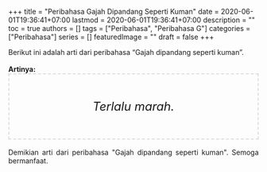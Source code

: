 +++
title = "Peribahasa Gajah Dipandang Seperti Kuman"
date = 2020-06-01T19:36:41+07:00
lastmod = 2020-06-01T19:36:41+07:00
description = ""
toc = true
authors = []
tags = ["Peribahasa", "Peribahasa G"]
categories = ["Peribahasa"]
series = []
featuredImage = ""
draft = false
+++

<div dir="ltr" style="text-align: left;" trbidi="on"><div style="text-align: justify;">Berikut ini adalah arti dari peribahasa “Gajah dipandang seperti kuman”.</div><br /><div style="text-align: justify;"><b>Artinya:</b></div><div style="border: 2px dashed #ddd; font-size: 24px; height: auto; margin: 0 auto; padding: 50px; text-align: center; width: auto;"><i>Terlalu marah.</i></div><br /><div style="text-align: justify;">Demikian arti dari peribahasa "Gajah dipandang seperti kuman". Semoga bermanfaat.</div></div>

